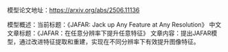 模型论文地址：https://arxiv.org/abs/2506.11136

模型概述：当前标题：《JAFAR: Jack up Any Feature at Any Resolution》
中文文章标题：《JAFAR：在任意分辨率下提升任意特征》
文章内容：提出JAFAR模型，通过改进特征提取和重建，实现在不同分辨率下有效提升图像特征。
